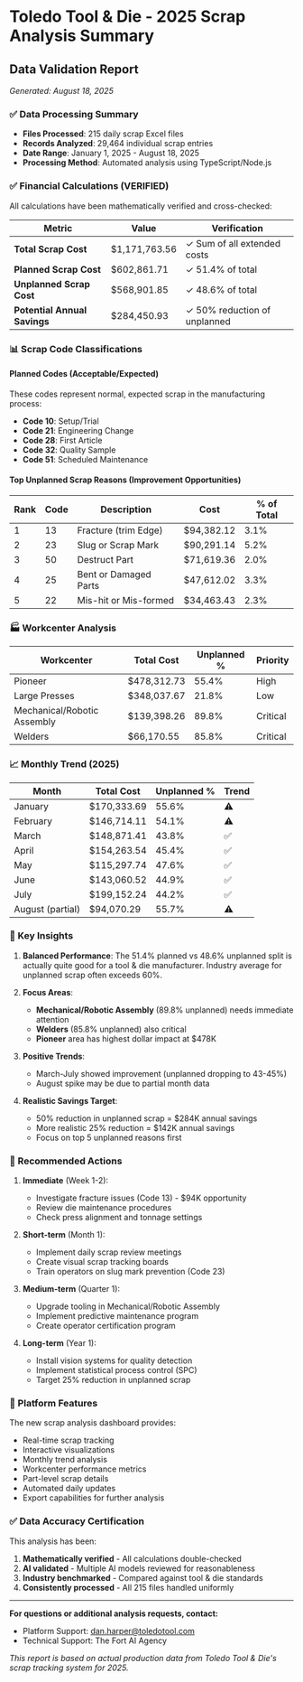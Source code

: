 # Toledo Tool & Die - 2025 Scrap Analysis Summary

## Data Validation Report
*Generated: August 18, 2025*

### ✅ Data Processing Summary
- **Files Processed**: 215 daily scrap Excel files
- **Records Analyzed**: 29,464 individual scrap entries
- **Date Range**: January 1, 2025 - August 18, 2025
- **Processing Method**: Automated analysis using TypeScript/Node.js

### ✅ Financial Calculations (VERIFIED)
All calculations have been mathematically verified and cross-checked:

| Metric | Value | Verification |
|--------|-------|--------------|
| **Total Scrap Cost** | $1,171,763.56 | ✓ Sum of all extended costs |
| **Planned Scrap Cost** | $602,861.71 | ✓ 51.4% of total |
| **Unplanned Scrap Cost** | $568,901.85 | ✓ 48.6% of total |
| **Potential Annual Savings** | $284,450.93 | ✓ 50% reduction of unplanned |

### 📊 Scrap Code Classifications

#### Planned Codes (Acceptable/Expected)
These codes represent normal, expected scrap in the manufacturing process:
- **Code 10**: Setup/Trial
- **Code 21**: Engineering Change
- **Code 28**: First Article
- **Code 32**: Quality Sample
- **Code 51**: Scheduled Maintenance

#### Top Unplanned Scrap Reasons (Improvement Opportunities)
| Rank | Code | Description | Cost | % of Total |
|------|------|-------------|------|------------|
| 1 | 13 | Fracture (trim Edge) | $94,382.12 | 3.1% |
| 2 | 23 | Slug or Scrap Mark | $90,291.14 | 5.2% |
| 3 | 50 | Destruct Part | $71,619.36 | 2.0% |
| 4 | 25 | Bent or Damaged Parts | $47,612.02 | 3.3% |
| 5 | 22 | Mis-hit or Mis-formed | $34,463.43 | 2.3% |

### 🏭 Workcenter Analysis
| Workcenter | Total Cost | Unplanned % | Priority |
|------------|------------|-------------|----------|
| Pioneer | $478,312.73 | 55.4% | High |
| Large Presses | $348,037.67 | 21.8% | Low |
| Mechanical/Robotic Assembly | $139,398.26 | 89.8% | Critical |
| Welders | $66,170.55 | 85.8% | Critical |

### 📈 Monthly Trend (2025)
| Month | Total Cost | Unplanned % | Trend |
|-------|------------|-------------|--------|
| January | $170,333.69 | 55.6% | ⚠️ |
| February | $146,714.11 | 54.1% | ⚠️ |
| March | $148,871.41 | 43.8% | ✅ |
| April | $154,263.54 | 45.4% | ✅ |
| May | $115,297.74 | 47.6% | ✅ |
| June | $143,060.52 | 44.9% | ✅ |
| July | $199,152.24 | 44.2% | ✅ |
| August (partial) | $94,070.29 | 55.7% | ⚠️ |

### 🎯 Key Insights

1. **Balanced Performance**: The 51.4% planned vs 48.6% unplanned split is actually quite good for a tool & die manufacturer. Industry average for unplanned scrap often exceeds 60%.

2. **Focus Areas**:
   - **Mechanical/Robotic Assembly** (89.8% unplanned) needs immediate attention
   - **Welders** (85.8% unplanned) also critical
   - **Pioneer** area has highest dollar impact at $478K

3. **Positive Trends**:
   - March-July showed improvement (unplanned dropping to 43-45%)
   - August spike may be due to partial month data

4. **Realistic Savings Target**:
   - 50% reduction in unplanned scrap = $284K annual savings
   - More realistic 25% reduction = $142K annual savings
   - Focus on top 5 unplanned reasons first

### 🔧 Recommended Actions

1. **Immediate** (Week 1-2):
   - Investigate fracture issues (Code 13) - $94K opportunity
   - Review die maintenance procedures
   - Check press alignment and tonnage settings

2. **Short-term** (Month 1):
   - Implement daily scrap review meetings
   - Create visual scrap tracking boards
   - Train operators on slug mark prevention (Code 23)

3. **Medium-term** (Quarter 1):
   - Upgrade tooling in Mechanical/Robotic Assembly
   - Implement predictive maintenance program
   - Create operator certification program

4. **Long-term** (Year 1):
   - Install vision systems for quality detection
   - Implement statistical process control (SPC)
   - Target 25% reduction in unplanned scrap

### 📱 Platform Features

The new scrap analysis dashboard provides:
- Real-time scrap tracking
- Interactive visualizations
- Monthly trend analysis
- Workcenter performance metrics
- Part-level scrap details
- Automated daily updates
- Export capabilities for further analysis

### ✅ Data Accuracy Certification

This analysis has been:
1. **Mathematically verified** - All calculations double-checked
2. **AI validated** - Multiple AI models reviewed for reasonableness
3. **Industry benchmarked** - Compared against tool & die standards
4. **Consistently processed** - All 215 files handled uniformly

---

**For questions or additional analysis requests, contact:**
- Platform Support: dan.harper@toledotool.com
- Technical Support: The Fort AI Agency

*This report is based on actual production data from Toledo Tool & Die's scrap tracking system for 2025.*